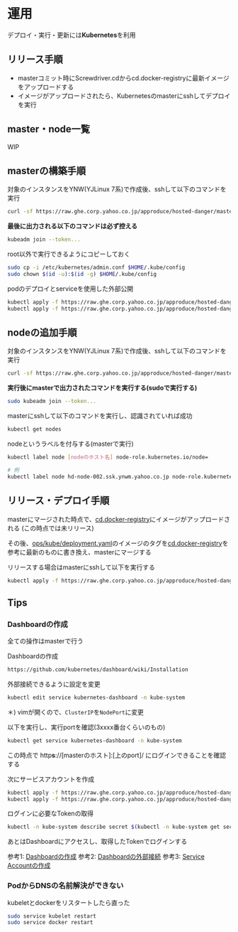 # 運用
デプロイ・実行・更新には**Kubernetes**を利用

## リリース手順
- masterコミット時にScrewdriver.cdからcd.docker-registryに最新イメージをアップロードする
- イメージがアップロードされたら、Kubernetesのmasterにsshしてデプロイを実行

## master・node一覧
WIP

## masterの構築手順
対象のインスタンスをYNW(YJLinux 7系)で作成後、sshして以下のコマンドを実行
```bash
curl -sf https://raw.ghe.corp.yahoo.co.jp/approduce/hosted-danger/master/ops/node | sudo bash -s
```

**最後に出力される以下のコマンドは必ず控える**
```bash
kubeadm join --token...
```

root以外で実行できるようにコピーしておく
```bash
sudo cp -i /etc/kubernetes/admin.conf $HOME/.kube/config
sudo chown $(id -u):$(id -g) $HOME/.kube/config
```

podのデプロイとserviceを使用した外部公開
```bash
kubectl apply -f https://raw.ghe.corp.yahoo.co.jp/approduce/hosted-danger/master/ops/kube/deployment.yaml
kubectl apply -f https://raw.ghe.corp.yahoo.co.jp/approduce/hosted-danger/master/ops/kube/service.yaml
```

## nodeの追加手順
対象のインスタンスをYNW(YJLinux 7系)で作成後、sshして以下のコマンドを実行
```bash
curl -sf https://raw.ghe.corp.yahoo.co.jp/approduce/hosted-danger/master/ops/node | sudo bash -s
```

**実行後にmasterで出力されたコマンドを実行する(sudoで実行する)**
```bash
sudo kubeadm join --token...
```

masterにsshして以下のコマンドを実行し、認識されていれば成功
```bash
kubectl get nodes
```

nodeというラベルを付与する(masterで実行)
```bash
kubectl label node [nodeのホスト名] node-role.kubernetes.io/node=

# 例
kubectl label node hd-node-002.ssk.ynwm.yahoo.co.jp node-role.kubernetes.io/node=
```

## リリース・デプロイ手順
masterにマージされた時点で、[cd.docker-registry](http://cd.docker-registry.corp.yahoo.co.jp/repository/approduce/hosted-danger-image)にイメージがアップロードされる (この時点では未リリース)

その後、[ops/kube/deployment.yaml](https://ghe.corp.yahoo.co.jp/approduce/hosted-danger/blob/master/ops/kube/deployment.yaml#L17)のイメージのタグを[cd.docker-registry](http://cd.docker-registry.corp.yahoo.co.jp/repository/approduce/hosted-danger-image)を参考に最新のものに書き換え、masterにマージする

リリースする場合はmasterにsshして以下を実行する
```bash
kubectl apply -f https://raw.ghe.corp.yahoo.co.jp/approduce/hosted-danger/master/ops/kube/deployment.yaml
```

## Tips

### Dashboardの作成

全ての操作はmasterで行う

Dashboardの作成
```bash
https://github.com/kubernetes/dashboard/wiki/Installation
```

外部接続できるように設定を変更
```bash
kubectl edit service kubernetes-dashboard -n kube-system 
```
＊) vimが開くので、`ClusterIP`を`NodePort`に変更

以下を実行し、実行portを確認(3xxxx番台くらいのもの)
```bash
kubectl get service kubernetes-dashboard -n kube-system
```

この時点で http**s**://[masterのホスト]:[上のport]/ にログインできることを確認する

次にサービスアカウントを作成
```bash
kubectl apply -f https://raw.ghe.corp.yahoo.co.jp/approduce/hosted-danger/master/ops/kube/admin-user.yaml
kubectl apply -f https://raw.ghe.corp.yahoo.co.jp/approduce/hosted-danger/master/ops/kube/admin-user-role.yaml
```

ログインに必要なTokenの取得
```bash
kubectl -n kube-system describe secret $(kubectl -n kube-system get secret | grep admin-user | awk '{print $1}')
```

あとはDashboardにアクセスし、取得したTokenでログインする

参考1: [Dashboardの作成](https://github.com/kubernetes/dashboard/wiki/Installation)
参考2: [Dashboardの外部接続](https://github.com/kubernetes/dashboard/wiki/Accessing-Dashboard---1.7.X-and-above#nodeport)
参考3: [Service Accountの作成](https://github.com/kubernetes/dashboard/wiki/Creating-sample-user)

### PodからDNSの名前解決ができない
kubeletとdockerをリスタートしたら直った
```bash
sudo service kubelet restart
sudo service docker restart
```
